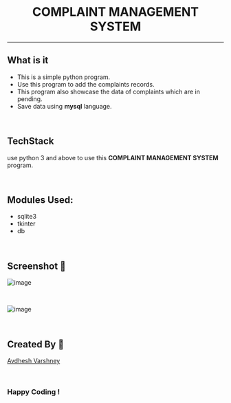 <h1 align="center">COMPLAINT MANAGEMENT SYSTEM</h1>

_______________________________________________________________________

## What is it

- This is a simple python program.
- Use this program to add the complaints records.
- This program also showcase the data of complaints which are in pending.
- Save data using **mysql** language.

<br>

## TechStack

use python 3 and above to use this **COMPLAINT MANAGEMENT SYSTEM** program.

<br>

## Modules Used:

- sqlite3
- tkinter
- db

<br>

## Screenshot 📸

![image](https://github.com/avinashkranjan/Amazing-Python-Scripts/assets/114330097/c5586ff4-bdf9-43fd-a9cb-d6b0ab3fd06a)

<br>

![image](https://github.com/avinashkranjan/Amazing-Python-Scripts/assets/114330097/a40ba02f-fede-4915-a52b-7086c70be5d9)

<br>

## Created By 👦

[Avdhesh Varshney](https://github.com/Avdhesh-Varshney)

<br>

### Happy Coding !
